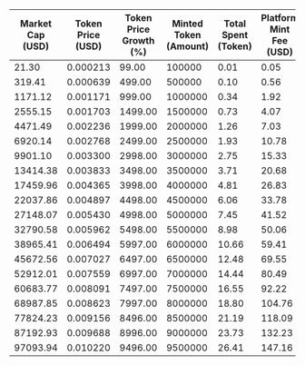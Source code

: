 | Market Cap (USD) | Token Price (USD) | Token Price Growth (%) | Minted Token (Amount) | Total Spent (Token) | Platform Mint Fee (USD) |
|------------------|-------------------|------------------------|-----------------------|--------------------|-------------------------|
| 21.30 | 0.000213 | 99.00 | 100000 | 0.01 | 0.05 |
| 319.41 | 0.000639 | 499.00 | 500000 | 0.10 | 0.56 |
| 1171.12 | 0.001171 | 999.00 | 1000000 | 0.34 | 1.92 |
| 2555.15 | 0.001703 | 1499.00 | 1500000 | 0.73 | 4.07 |
| 4471.49 | 0.002236 | 1999.00 | 2000000 | 1.26 | 7.03 |
| 6920.14 | 0.002768 | 2499.00 | 2500000 | 1.93 | 10.78 |
| 9901.10 | 0.003300 | 2998.00 | 3000000 | 2.75 | 15.33 |
| 13414.38 | 0.003833 | 3498.00 | 3500000 | 3.71 | 20.68 |
| 17459.96 | 0.004365 | 3998.00 | 4000000 | 4.81 | 26.83 |
| 22037.86 | 0.004897 | 4498.00 | 4500000 | 6.06 | 33.78 |
| 27148.07 | 0.005430 | 4998.00 | 5000000 | 7.45 | 41.52 |
| 32790.58 | 0.005962 | 5498.00 | 5500000 | 8.98 | 50.06 |
| 38965.41 | 0.006494 | 5997.00 | 6000000 | 10.66 | 59.41 |
| 45672.56 | 0.007027 | 6497.00 | 6500000 | 12.48 | 69.55 |
| 52912.01 | 0.007559 | 6997.00 | 7000000 | 14.44 | 80.49 |
| 60683.77 | 0.008091 | 7497.00 | 7500000 | 16.55 | 92.22 |
| 68987.85 | 0.008623 | 7997.00 | 8000000 | 18.80 | 104.76 |
| 77824.23 | 0.009156 | 8496.00 | 8500000 | 21.19 | 118.09 |
| 87192.93 | 0.009688 | 8996.00 | 9000000 | 23.73 | 132.23 |
| 97093.94 | 0.010220 | 9496.00 | 9500000 | 26.41 | 147.16 |
